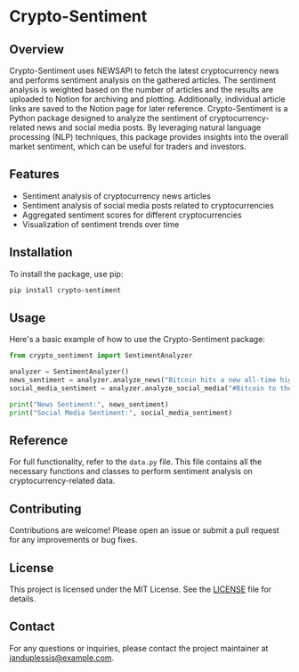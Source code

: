 # **Crypto-Sentiment**
## Overview
Crypto-Sentiment uses NEWSAPI to fetch the latest cryptocurrency news and performs sentiment analysis on the gathered articles. The sentiment analysis is weighted based on the number of articles and the results are uploaded to Notion for archiving and plotting. Additionally, individual article links are saved to the Notion page for later reference.
Crypto-Sentiment is a Python package designed to analyze the sentiment of cryptocurrency-related news and social media posts. By leveraging natural language processing (NLP) techniques, this package provides insights into the overall market sentiment, which can be useful for traders and investors.

## Features

- Sentiment analysis of cryptocurrency news articles
- Sentiment analysis of social media posts related to cryptocurrencies
- Aggregated sentiment scores for different cryptocurrencies
- Visualization of sentiment trends over time

## Installation

To install the package, use pip:

```bash
pip install crypto-sentiment
```

## Usage

Here's a basic example of how to use the Crypto-Sentiment package:

```python
from crypto_sentiment import SentimentAnalyzer

analyzer = SentimentAnalyzer()
news_sentiment = analyzer.analyze_news("Bitcoin hits a new all-time high!")
social_media_sentiment = analyzer.analyze_social_media("#Bitcoin to the moon!")

print("News Sentiment:", news_sentiment)
print("Social Media Sentiment:", social_media_sentiment)
```

## Reference

For full functionality, refer to the `data.py` file. This file contains all the necessary functions and classes to perform sentiment analysis on cryptocurrency-related data.

## Contributing

Contributions are welcome! Please open an issue or submit a pull request for any improvements or bug fixes.

## License

This project is licensed under the MIT License. See the [LICENSE](LICENSE) file for details.

## Contact

For any questions or inquiries, please contact the project maintainer at janduplessis@example.com.
